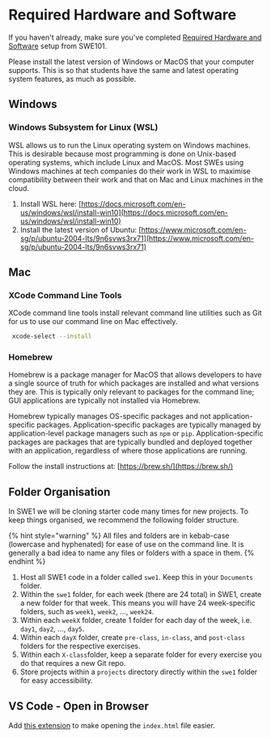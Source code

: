 # Required Hardware and Software

If you haven't already, make sure you've completed [Required Hardware and Software](https://swe101.rocketacademy.co/course-logistics/required-hardware-and-software) setup from SWE101.

Please install the latest version of Windows or MacOS that your computer supports. This is so that students have the same and latest operating system features, as much as possible.

## Windows

### Windows Subsystem for Linux \(WSL\)

WSL allows us to run the Linux operating system on Windows machines. This is desirable because most programming is done on Unix-based operating systems, which include Linux and MacOS. Most SWEs using Windows machines at tech companies do their work in WSL to maximise compatibility between their work and that on Mac and Linux machines in the cloud.

1. Install WSL here: [https://docs.microsoft.com/en-us/windows/wsl/install-win10](https://docs.microsoft.com/en-us/windows/wsl/install-win10)
2. Install the latest version of Ubuntu: [https://www.microsoft.com/en-sg/p/ubuntu-2004-lts/9n6svws3rx71](https://www.microsoft.com/en-sg/p/ubuntu-2004-lts/9n6svws3rx71)

## Mac

### XCode Command Line Tools

XCode command line tools install relevant command line utilities such as Git for us to use our command line on Mac effectively.

```bash
 xcode-select --install
```

### Homebrew

Homebrew is a package manager for MacOS that allows developers to have a single source of truth for which packages are installed and what versions they are. This is typically only relevant to packages for the command line; GUI applications are typically not installed via Homebrew.

Homebrew typically manages OS-specific packages and not application-specific packages. Application-specific packages are typically managed by application-level package managers such as `npm` or `pip`. Application-specific packages are packages that are typically bundled and deployed together with an application, regardless of where those applications are running.

Follow the install instructions at: [https://brew.sh/](https://brew.sh/)

## Folder Organisation

In SWE1 we will be cloning starter code many times for new projects. To keep things organised, we recommend the following folder structure.

{% hint style="warning" %}
All files and folders are in kebab-case \(lowercase and hyphenated\) for ease of use on the command line. It is generally a bad idea to name any files or folders with a space in them.
{% endhint %}

1. Host all SWE1 code in a folder called `swe1`. Keep this in your `Documents` folder.
2. Within the `swe1` folder, for each week \(there are 24 total\) in SWE1, create a new folder for that week. This means you will have 24 week-specific folders, such as `week1`, `week2`, ..., `week24`.
3. Within each `weekX` folder, create 1 folder for each day of the week, i.e. `day1`, `day2`, ..., `day5`.
4. Within each `dayX` folder, create `pre-class`, `in-class`, and `post-class` folders for the respective exercises.
5. Within each `X-class`folder, keep a separate folder for every exercise you do that requires a new Git repo.
6. Store projects within a `projects` directory directly within the `swe1` folder for easy accessibility.

## VS Code - Open in Browser

Add [this extension](https://marketplace.visualstudio.com/items?itemName=techer.open-in-browser) to make opening the `index.html` file easier.


